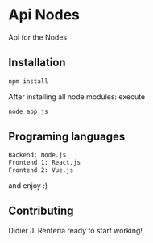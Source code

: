 # Api Nodes

Api for the Nodes

## Installation

```bash
npm install
```

After installing all node modules: execute

```bash
node app.js
```

## Programing languages

```bash
Backend: Node.js
Frontend 1: React.js
Frontend 2: Vue.js
```

and enjoy :)

## Contributing

Didier J. Rentería ready to start working!
